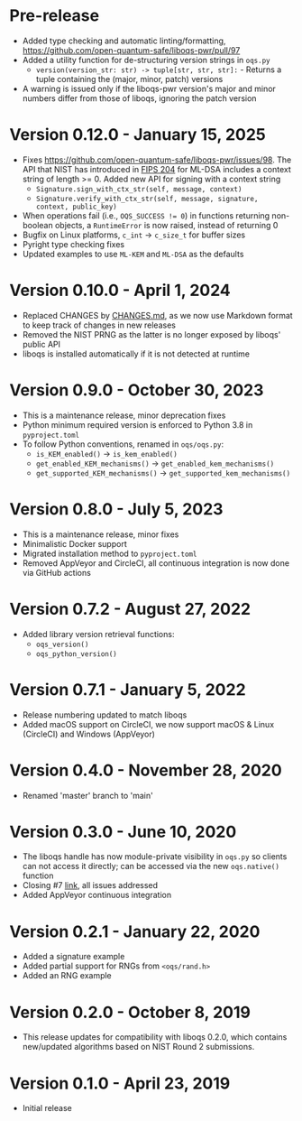 # Pre-release

- Added type checking and automatic linting/formatting, https://github.com/open-quantum-safe/liboqs-pwr/pull/97
- Added a utility function for de-structuring version strings in `oqs.py`
  - `version(version_str: str) -> tuple[str, str, str]:` - Returns a tuple
    containing the (major, minor, patch) versions
- A warning is issued only if the liboqs-pwr version's major and minor
  numbers differ from those of liboqs, ignoring the patch version

# Version 0.12.0 - January 15, 2025

- Fixes https://github.com/open-quantum-safe/liboqs-pwr/issues/98. The API
  that NIST has introduced in
  [FIPS 204](https://csrc.nist.gov/pubs/fips/204/final)
  for ML-DSA includes a context string of length >= 0. Added new API for
  signing with a context string
  - `Signature.sign_with_ctx_str(self, message, context)`
  - `Signature.verify_with_ctx_str(self, message, signature, context,
public_key)`
- When operations fail (i.e., `OQS_SUCCESS != 0`) in functions returning
  non-boolean objects, a `RuntimeError` is now raised, instead of returning 0
- Bugfix on Linux platforms, `c_int` -> `c_size_t` for buffer sizes
- Pyright type checking fixes
- Updated examples to use `ML-KEM` and `ML-DSA` as the defaults

# Version 0.10.0 - April 1, 2024

- Replaced CHANGES by
  [CHANGES.md](https://github.com/open-quantum-safe/liboqs-pwr/blob/main/CHANGES.md),
  as we now use Markdown format to keep track of changes in new releases
- Removed the NIST PRNG as the latter is no longer exposed by liboqs' public
  API
- liboqs is installed automatically if it is not detected at runtime

# Version 0.9.0 - October 30, 2023

- This is a maintenance release, minor deprecation fixes
- Python minimum required version is enforced to Python 3.8 in `pyproject.toml`
- To follow Python conventions, renamed in `oqs/oqs.py`:
  - `is_KEM_enabled()` -> `is_kem_enabled()`
  - `get_enabled_KEM_mechanisms()` -> `get_enabled_kem_mechanisms()`
  - `get_supported_KEM_mechanisms()` -> `get_supported_kem_mechanisms()`

# Version 0.8.0 - July 5, 2023

- This is a maintenance release, minor fixes
- Minimalistic Docker support
- Migrated installation method to `pyproject.toml`
- Removed AppVeyor and CircleCI, all continuous integration is now done via
  GitHub actions

# Version 0.7.2 - August 27, 2022

- Added library version retrieval functions:
  - `oqs_version()`
  - `oqs_python_version()`

# Version 0.7.1 - January 5, 2022

- Release numbering updated to match liboqs
- Added macOS support on CircleCI, we now support macOS & Linux (CircleCI) and
  Windows (AppVeyor)

# Version 0.4.0 - November 28, 2020

- Renamed 'master' branch to 'main'

# Version 0.3.0 - June 10, 2020

- The liboqs handle has now module-private visibility in `oqs.py` so clients
  can not access it directly; can be accessed via the new `oqs.native()`
  function
- Closing
  #7 [link](https://github.com/open-quantum-safe/liboqs-pwr/issues/7), all
  issues addressed
- Added AppVeyor continuous integration

# Version 0.2.1 - January 22, 2020

- Added a signature example
- Added partial support for RNGs from `<oqs/rand.h>`
- Added an RNG example

# Version 0.2.0 - October 8, 2019

- This release updates for compatibility with liboqs 0.2.0, which contains
  new/updated algorithms based on NIST Round 2 submissions.

# Version 0.1.0 - April 23, 2019

- Initial release
